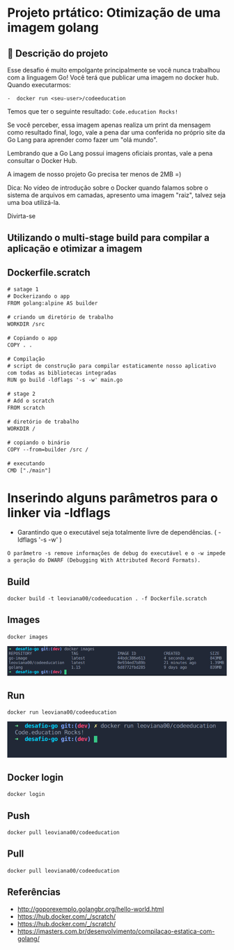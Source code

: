 # Projeto prtático: Otimização de uma imagem golang

## 🌱 Descrição do projeto 

Esse desafio é muito empolgante principalmente se você nunca trabalhou com a linguagem Go!
Você terá que publicar uma imagem no docker hub. Quando executarmos:

    -  docker run <seu-user>/codeeducation

Temos que ter o seguinte resultado: `Code.education Rocks!`

Se você perceber, essa imagem apenas realiza um print da mensagem como resultado final, logo, vale a pena dar uma conferida no próprio site da Go Lang para aprender como fazer um "olá mundo".

Lembrando que a Go Lang possui imagens oficiais prontas, vale a pena consultar o Docker Hub.

A imagem de nosso projeto Go precisa ter menos de 2MB =)

Dica: No vídeo de introdução sobre o Docker quando falamos sobre o sistema de arquivos em camadas, apresento uma imagem "raiz", talvez seja uma boa utilizá-la.

Divirta-se

## Utilizando o multi-stage build para compilar a aplicação e otimizar a imagem

## Dockerfile.scratch
```
# satage 1
# Dockerizando o app
FROM golang:alpine AS builder

# criando um diretório de trabalho
WORKDIR /src

# Copiando o app
COPY . .

# Compilação
# script de construção para compilar estaticamente nosso aplicativo com todas as bibliotecas integradas
RUN go build -ldflags '-s -w' main.go

# stage 2
# Add o scratch
FROM scratch

# diretório de trabalho
WORKDIR /

# copiando o binário
COPY --from=builder /src / 

# executando 
CMD ["./main"]
```

# Inserindo alguns parâmetros para o linker via -ldflags

- Garantindo que o executável seja totalmente livre de dependências. ( -ldflags '-s -w' )

```
O parâmetro -s remove informações de debug do executável e o -w impede a geração do DWARF (Debugging With Attributed Record Formats).
```

## Build 

```
docker build -t leoviana00/codeeducation . -f Dockerfile.scratch
```

## Images
```
docker images
```
![](image/go-images.png)

## Run

```
docker run leoviana00/codeeducation
```
![](image/go-scratch.png)

## Docker login

```
docker login
```
## Push

```
docker pull leoviana00/codeeducation
```
## Pull

```
docker pull leoviana00/codeeducation
```

## Referências
- http://goporexemplo.golangbr.org/hello-world.html
- https://hub.docker.com/_/scratch/
- https://hub.docker.com/_/scratch/
- https://imasters.com.br/desenvolvimento/compilacao-estatica-com-golang/
